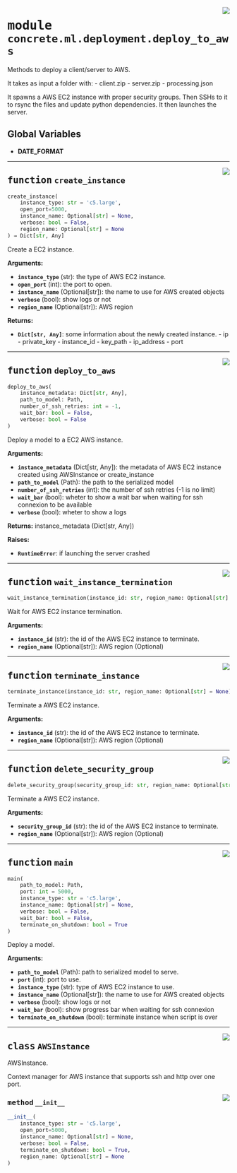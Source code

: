 <!-- markdownlint-disable -->

<a href="https://github.com/zama-ai/concrete-ml-internal/tree/main/src/concrete/ml/deployment/deploy_to_aws.py#L0"><img align="right" style="float:right;" src="https://img.shields.io/badge/-source-cccccc?style=flat-square"></a>

# <kbd>module</kbd> `concrete.ml.deployment.deploy_to_aws`

Methods to deploy a client/server to AWS.

It takes as input a folder with:
\- client.zip
\- server.zip
\- processing.json

It spawns a AWS EC2 instance with proper security groups. Then SSHs to it to rsync the files and update python dependencies. It then launches the server.

## **Global Variables**

- **DATE_FORMAT**

______________________________________________________________________

<a href="https://github.com/zama-ai/concrete-ml-internal/tree/main/src/concrete/ml/deployment/deploy_to_aws.py#L92"><img align="right" style="float:right;" src="https://img.shields.io/badge/-source-cccccc?style=flat-square"></a>

## <kbd>function</kbd> `create_instance`

```python
create_instance(
    instance_type: str = 'c5.large',
    open_port=5000,
    instance_name: Optional[str] = None,
    verbose: bool = False,
    region_name: Optional[str] = None
) → Dict[str, Any]
```

Create a EC2 instance.

**Arguments:**

- <b>`instance_type`</b> (str):  the type of AWS EC2 instance.
- <b>`open_port`</b> (int):  the port to open.
- <b>`instance_name`</b> (Optional\[str\]):  the name to use for AWS created objects
- <b>`verbose`</b> (bool):  show logs or not
- <b>`region_name`</b> (Optional\[str\]):  AWS region

**Returns:**

- <b>`Dict[str, Any]`</b>:  some information about the newly created instance.
  \- ip
  \- private_key
  \- instance_id
  \- key_path
  \- ip_address
  \- port

______________________________________________________________________

<a href="https://github.com/zama-ai/concrete-ml-internal/tree/main/src/concrete/ml/deployment/deploy_to_aws.py#L245"><img align="right" style="float:right;" src="https://img.shields.io/badge/-source-cccccc?style=flat-square"></a>

## <kbd>function</kbd> `deploy_to_aws`

```python
deploy_to_aws(
    instance_metadata: Dict[str, Any],
    path_to_model: Path,
    number_of_ssh_retries: int = -1,
    wait_bar: bool = False,
    verbose: bool = False
)
```

Deploy a model to a EC2 AWS instance.

**Arguments:**

- <b>`instance_metadata`</b> (Dict\[str, Any\]):  the metadata of AWS EC2 instance  created using AWSInstance or create_instance
- <b>`path_to_model`</b> (Path):  the path to the serialized model
- <b>`number_of_ssh_retries`</b> (int):  the number of ssh retries (-1 is no limit)
- <b>`wait_bar`</b> (bool):  wheter to show a wait bar when waiting for ssh connexion to be available
- <b>`verbose`</b> (bool):  wheter to show a logs

**Returns:**
instance_metadata (Dict\[str, Any\])

**Raises:**

- <b>`RuntimeError`</b>:  if launching the server crashed

______________________________________________________________________

<a href="https://github.com/zama-ai/concrete-ml-internal/tree/main/src/concrete/ml/deployment/deploy_to_aws.py#L412"><img align="right" style="float:right;" src="https://img.shields.io/badge/-source-cccccc?style=flat-square"></a>

## <kbd>function</kbd> `wait_instance_termination`

```python
wait_instance_termination(instance_id: str, region_name: Optional[str] = None)
```

Wait for AWS EC2 instance termination.

**Arguments:**

- <b>`instance_id`</b> (str):  the id of the AWS EC2 instance to terminate.
- <b>`region_name`</b> (Optional\[str\]):  AWS region (Optional)

______________________________________________________________________

<a href="https://github.com/zama-ai/concrete-ml-internal/tree/main/src/concrete/ml/deployment/deploy_to_aws.py#L424"><img align="right" style="float:right;" src="https://img.shields.io/badge/-source-cccccc?style=flat-square"></a>

## <kbd>function</kbd> `terminate_instance`

```python
terminate_instance(instance_id: str, region_name: Optional[str] = None)
```

Terminate a AWS EC2 instance.

**Arguments:**

- <b>`instance_id`</b> (str):  the id of the AWS EC2 instance to terminate.
- <b>`region_name`</b> (Optional\[str\]):  AWS region (Optional)

______________________________________________________________________

<a href="https://github.com/zama-ai/concrete-ml-internal/tree/main/src/concrete/ml/deployment/deploy_to_aws.py#L435"><img align="right" style="float:right;" src="https://img.shields.io/badge/-source-cccccc?style=flat-square"></a>

## <kbd>function</kbd> `delete_security_group`

```python
delete_security_group(security_group_id: str, region_name: Optional[str] = None)
```

Terminate a AWS EC2 instance.

**Arguments:**

- <b>`security_group_id`</b> (str):  the id of the AWS EC2 instance to terminate.
- <b>`region_name`</b> (Optional\[str\]):  AWS region (Optional)

______________________________________________________________________

<a href="https://github.com/zama-ai/concrete-ml-internal/tree/main/src/concrete/ml/deployment/deploy_to_aws.py#L446"><img align="right" style="float:right;" src="https://img.shields.io/badge/-source-cccccc?style=flat-square"></a>

## <kbd>function</kbd> `main`

```python
main(
    path_to_model: Path,
    port: int = 5000,
    instance_type: str = 'c5.large',
    instance_name: Optional[str] = None,
    verbose: bool = False,
    wait_bar: bool = False,
    terminate_on_shutdown: bool = True
)
```

Deploy a model.

**Arguments:**

- <b>`path_to_model`</b> (Path):  path to serialized model to serve.
- <b>`port`</b> (int):  port to use.
- <b>`instance_type`</b> (str):  type of AWS EC2 instance to use.
- <b>`instance_name`</b> (Optional\[str\]):  the name to use for AWS created objects
- <b>`verbose`</b> (bool):  show logs or not
- <b>`wait_bar`</b> (bool):  show progress bar when waiting for ssh connexion
- <b>`terminate_on_shutdown`</b> (bool):  terminate instance when script is over

______________________________________________________________________

<a href="https://github.com/zama-ai/concrete-ml-internal/tree/main/src/concrete/ml/deployment/deploy_to_aws.py#L30"><img align="right" style="float:right;" src="https://img.shields.io/badge/-source-cccccc?style=flat-square"></a>

## <kbd>class</kbd> `AWSInstance`

AWSInstance.

Context manager for AWS instance that supports ssh and http over one port.

<a href="https://github.com/zama-ai/concrete-ml-internal/tree/main/src/concrete/ml/deployment/deploy_to_aws.py#L38"><img align="right" style="float:right;" src="https://img.shields.io/badge/-source-cccccc?style=flat-square"></a>

### <kbd>method</kbd> `__init__`

```python
__init__(
    instance_type: str = 'c5.large',
    open_port=5000,
    instance_name: Optional[str] = None,
    verbose: bool = False,
    terminate_on_shutdown: bool = True,
    region_name: Optional[str] = None
)
```
